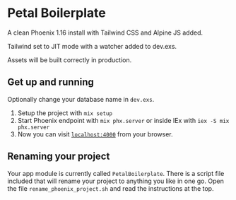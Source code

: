 # Petal Boilerplate

A clean Phoenix 1.16 install with Tailwind CSS and Alpine JS added.

Tailwind set to JIT mode with a watcher added to dev.exs.

Assets will be built correctly in production.

## Get up and running

Optionally change your database name in `dev.exs`.

1. Setup the project with `mix setup`
2. Start Phoenix endpoint with `mix phx.server` or inside IEx with `iex -S mix phx.server`
3. Now you can visit [`localhost:4000`](http://localhost:4000) from your browser.

## Renaming your project

Your app module is currently called `PetalBoilerplate`. There is a script file included that will rename your project to anything you like in one go.
Open the file `rename_phoenix_project.sh` and read the instructions at the top.


